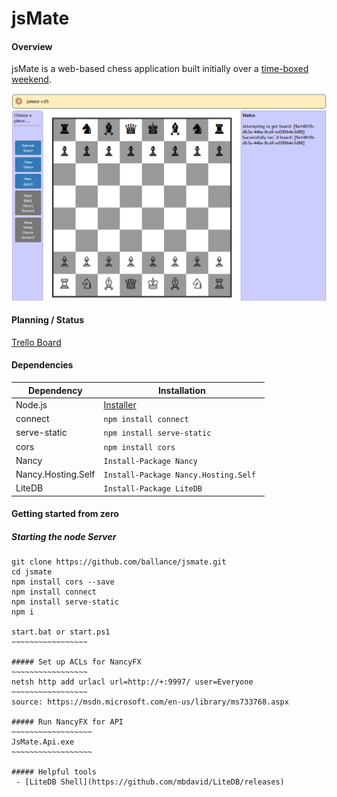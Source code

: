 # jsMate

#### Overview
jsMate is a web-based chess application built initially over a [time-boxed weekend](https://github.com/ballance/jsmate/graphs/punch-card).

![jsMate screenshot](https://github.com/ballance/jsmate/blob/master/project_resources/jsmate-screenshot_v_0_5.png "jsMate screenshot")


#### Planning / Status
[Trello Board](https://trello.com/b/rEdr94uM/jsmate-kanban-board)

#### Dependencies
| Dependency         | Installation |
| ------------------ | ------------ |
| Node.js            | [Installer](https://nodejs.org/en/download/) |
| connect            | `npm install connect` |
| serve-static       | `npm install serve-static` |
| cors               | `npm install cors` |
| Nancy              | `Install-Package Nancy` |
| Nancy.Hosting.Self | `Install-Package Nancy.Hosting.Self ` |
| LiteDB             | `Install-Package LiteDB`  |


#### Getting started from zero

##### Starting the node Server
~~~~~~~~~~~~~~~~~~~
git clone https://github.com/ballance/jsmate.git
cd jsmate
npm install cors --save
npm install connect
npm install serve-static
npm i

start.bat or start.ps1
~~~~~~~~~~~~~~~~~

##### Set up ACLs for NancyFX
~~~~~~~~~~~~~~~~~
netsh http add urlacl url=http://+:9997/ user=Everyone
~~~~~~~~~~~~~~~~~
source: https://msdn.microsoft.com/en-us/library/ms733768.aspx

##### Run NancyFX for API
~~~~~~~~~~~~~~~~~~
JsMate.Api.exe
~~~~~~~~~~~~~~~~~~

##### Helpful tools
 - [LiteDB Shell](https://github.com/mbdavid/LiteDB/releases)

